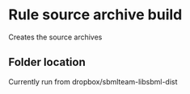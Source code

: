 # Rule source archive build
Creates the source archives

## Folder location

Currently run from dropbox/sbmlteam-libsbml-dist

